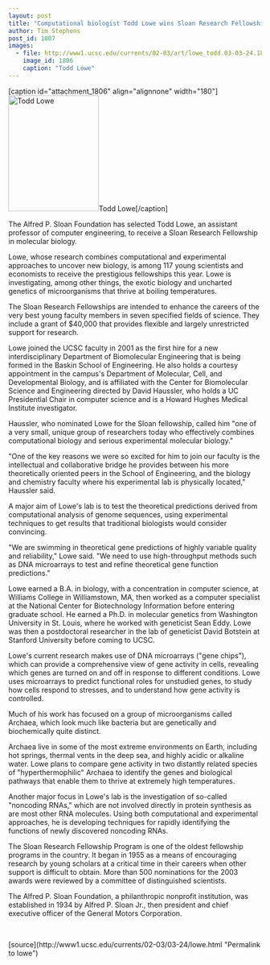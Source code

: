 ```yaml
---
layout: post
title: "Computational biologist Todd Lowe wins Sloan Research Fellowship"
author: Tim Stephens
post_id: 1807
images:
  - file: http://www1.ucsc.edu/currents/02-03/art/lowe_todd.03-03-24.180.jpg
    image_id: 1806
    caption: "Todd Lowe"
---
```


[caption id="attachment_1806" align="alignnone" width="180"]<a href="http://localhost/mysite/wp-content/uploads/2003/03/lowe_todd.03-03-24.180.jpg"><img class="size-full wp-image-1806" src="http://localhost/mysite/wp-content/uploads/2003/03/lowe_todd.03-03-24.180.jpg" alt="Todd Lowe" width="180" height="230" /></a>Todd Lowe[/caption]
<p>
  The Alfred P. Sloan Foundation has selected Todd Lowe, an assistant professor of computer engineering, to receive a Sloan Research Fellowship in molecular biology.
</p>
<p>
  Lowe, whose research combines computational and experimental approaches to uncover new biology, is among 117 young scientists and economists to receive the prestigious fellowships this year. Lowe is investigating, among other things, the exotic biology and uncharted genetics of microorganisms that thrive at boiling temperatures.<br>
</p>
<p>
  The Sloan Research Fellowships are intended to enhance the careers of the very best young faculty members in seven specified fields of science. They include a grant of $40,000 that provides flexible and largely unrestricted support for research.<br>
</p>
<p>
  Lowe joined the UCSC faculty in 2001 as the first hire for a new interdisciplinary Department of Biomolecular Engineering that is being formed in the Baskin School of Engineering. He also holds a courtesy appointment in the campus's Department of Molecular, Cell, and Developmental Biology, and is affiliated with the Center for Biomolecular Science and Engineering directed by David Haussler, who holds a UC Presidential Chair in computer science and is a Howard Hughes Medical Institute investigator.<br>
</p>
<p>
  Haussler, who nominated Lowe for the Sloan fellowship, called him "one of a very small, unique group of researchers today who effectively combines computational biology and serious experimental molecular biology."<br>
</p>
<p>
  "One of the key reasons we were so excited for him to join our faculty is the intellectual and collaborative bridge he provides between his more theoretically oriented peers in the School of Engineering, and the biology and chemistry faculty where his experimental lab is physically located," Haussler said.<br>
</p>
<p>
  A major aim of Lowe's lab is to test the theoretical predictions derived from computational analysis of genome sequences, using experimental techniques to get results that traditional biologists would consider convincing.<br>
</p>
<p>
  "We are swimming in theoretical gene predictions of highly variable quality and reliability," Lowe said. "We need to use high-throughput methods such as DNA microarrays to test and refine theoretical gene function predictions."<br>
</p>
<p>
  Lowe earned a B.A. in biology, with a concentration in computer science, at Williams College in Williamstown, MA, then worked as a computer specialist at the National Center for Biotechnology Information before entering graduate school. He earned a Ph.D. in molecular genetics from Washington University in St. Louis, where he worked with geneticist Sean Eddy. Lowe was then a postdoctoral researcher in the lab of geneticist David Botstein at Stanford University before coming to UCSC.<br>
</p>
<p>
  Lowe's current research makes use of DNA microarrays ("gene chips"), which can provide a comprehensive view of gene activity in cells, revealing which genes are turned on and off in response to different conditions. Lowe uses microarrays to predict functional roles for unstudied genes, to study how cells respond to stresses, and to understand how gene activity is controlled.<br>
</p>
<p>
  Much of his work has focused on a group of microorganisms called Archaea, which look much like bacteria but are genetically and biochemically quite distinct.
</p>
<p>
  Archaea live in some of the most extreme environments on Earth, including hot springs, thermal vents in the deep sea, and highly acidic or alkaline water. Lowe plans to compare gene activity in two distantly related species of "hyperthermophilic" Archaea to identify the genes and biological pathways that enable them to thrive at extremely high temperatures.<br>
</p>
<p>
  Another major focus in Lowe's lab is the investigation of so-called "noncoding RNAs," which are not involved directly in protein synthesis as are most other RNA molecules. Using both computational and experimental approaches, he is developing techniques for rapidly identifying the functions of newly discovered noncoding RNAs.<br>
</p>
<p>
  The Sloan Research Fellowship Program is one of the oldest fellowship programs in the country. It began in 1955 as a means of encouraging research by young scholars at a critical time in their careers when other support is difficult to obtain. More than 500 nominations for the 2003 awards were reviewed by a committee of distinguished scientists.<br>
</p>
<p>
  The Alfred P. Sloan Foundation, a philanthropic nonprofit institution, was established in 1934 by Alfred P. Sloan Jr., then president and chief executive officer of the General Motors Corporation.<br>
</p>
<p>
  <br>

</p>
<p>

</p>
[source](http://www1.ucsc.edu/currents/02-03/03-24/lowe.html "Permalink to lowe")
